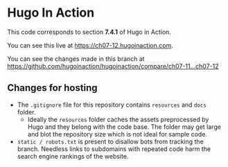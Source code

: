 Hugo In Action
===============

This code corresponds to section **7.4.1** of Hugo in Action.

You can see this live at https://ch07-12.hugoinaction.com.

You can see the changes made in this branch at https://github.com/hugoinaction/hugoinaction/compare/ch07-11...ch07-12

Changes for hosting
--------------------

* The `.gitignore` file for this repository contains `resources` and `docs` folder.
  * Ideally the `resources` folder caches the assets preprocessed by Hugo and they belong with the code base. The folder may get large and blot the repository size which is not ideal for sample code.
* `static / robots.txt` is present to disallow bots from tracking the branch. Needless links to subdomains with repeated code harm the search engine rankings of the website.

